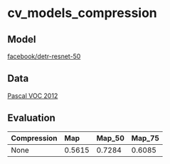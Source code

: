 # cv_models_compression

## Model

[facebook/detr-resnet-50](https://huggingface.co/facebook/detr-resnet-50)

## Data

[Pascal VOC 2012](http://host.robots.ox.ac.uk/pascal/VOC/voc2012/index.html)

## Evaluation

| Compression | Map    | Map_50 | Map_75 |
|:------------|:-------|:-------|:-------|
| None        | 0.5615 | 0.7284 | 0.6085 |
